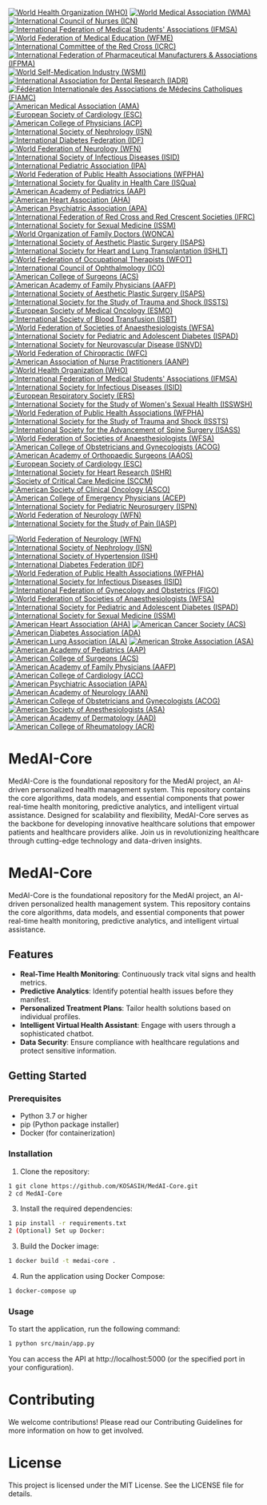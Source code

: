 [![World Health Organization (WHO)](https://img.shields.io/badge/WHO-Certified-blue.svg)](https://www.who.int/)
[![World Medical Association (WMA)](https://img.shields.io/badge/WMA-Certified-blue.svg)](https://www.wma.net/)
[![International Council of Nurses (ICN)](https://img.shields.io/badge/ICN-Certified-blue.svg)](https://www.icn.ch/)
[![International Federation of Medical Students' Associations (IFMSA)](https://img.shields.io/badge/IFMSA-Certified-blue.svg)](https://ifmsa.org/)
[![World Federation of Medical Education (WFME)](https://img.shields.io/badge/WFME-Certified-blue.svg)](https://wfme.org/)
[![International Committee of the Red Cross (ICRC)](https://img.shields.io/badge/ICRC-Certified-green.svg)](https://www.icrc.org/)
[![International Federation of Pharmaceutical Manufacturers & Associations (IFPMA)](https://img.shields.io/badge/IFPMA-Certified-green.svg)](https://www.ifpma.org/)
[![World Self-Medication Industry (WSMI)](https://img.shields.io/badge/WSMI-Certified-green.svg)](https://www.wsmi.org/)
[![International Association for Dental Research (IADR)](https://img.shields.io/badge/IADR-Certified-green.svg)](https://www.iadr.org/)
[![Fédération Internationale des Associations de Médecins Catholiques (FIAMC)](https://img.shields.io/badge/FIAMC-Certified-green.svg)](https://www.fiamc.org/)
[![American Medical Association (AMA)](https://img.shields.io/badge/AMA-Certified-blue.svg)](https://www.ama-assn.org/)
[![European Society of Cardiology (ESC)](https://img.shields.io/badge/ESC-Certified-blue.svg)](https://www.escardio.org/)
[![American College of Physicians (ACP)](https://img.shields.io/badge/ACP-Certified-blue.svg)](https://www.acponline.org/)
[![International Society of Nephrology (ISN)](https://img.shields.io/badge/ISN-Certified-blue.svg)](https://www.theisn.org/)
[![International Diabetes Federation (IDF)](https://img.shields.io/badge/IDF-Certified-blue.svg)](https://www.idf.org/)
[![World Federation of Neurology (WFN)](https://img.shields.io/badge/WFN-Certified-blue.svg)](https://www.wfneurology.org/)
[![International Society of Infectious Diseases (ISID)](https://img.shields.io/badge/ISID-Certified-blue.svg)](https://www.isid.org/)
[![International Pediatric Association (IPA)](https://img.shields.io/badge/IPA-Certified-blue.svg)](https://www.ipa-world.org/)
[![World Federation of Public Health Associations (WFPHA)](https://img.shields.io/badge/WFPHA-Certified-blue.svg)](https://www.wfpha.org/)
[![International Society for Quality in Health Care (ISQua)](https://img.shields.io/badge/ISQua-Certified-blue.svg)](https://www.isqua.org/)
[![American Academy of Pediatrics (AAP)](https://img.shields.io/badge/AAP-Certified-blue.svg)](https://www.aap.org/)
[![American Heart Association (AHA)](https://img.shields.io/badge/AHA-Certified-blue.svg)](https://www.heart.org/)
[![American Psychiatric Association (APA)](https://img.shields.io/badge/APA-Certified-blue.svg)](https://www.psychiatry.org/)
[![International Federation of Red Cross and Red Crescent Societies (IFRC)](https://img.shields.io/badge/IFRC-Certified-green.svg)](https://www.ifrc.org/)
[![International Society for Sexual Medicine (ISSM)](https://img.shields.io/badge/ISSM-Certified-blue.svg)](https://www.issm.info/)
[![World Organization of Family Doctors (WONCA)](https://img.shields.io/badge/WONCA-Certified-blue.svg)](https://www.globalfamilydoctor.com/)
[![International Society of Aesthetic Plastic Surgery (ISAPS)](https://img.shields.io/badge/ISAPS-Certified-blue.svg)](https://www.isaps.org/)
[![International Society for Heart and Lung Transplantation (ISHLT)](https://img.shields.io/badge/ISHLT-Certified-blue.svg)](https://www.ishlt.org/)
[![World Federation of Occupational Therapists (WFOT)](https://img.shields.io/badge/WFOT-Certified-blue.svg)](https://www.wfot.org/)
[![International Council of Ophthalmology (ICO)](https://img.shields.io/badge/ICO-Certified-blue.svg)](https://www.icoph.org/)
[![American College of Surgeons (ACS)](https://img.shields.io/badge/ACS-Certified-blue.svg)](https://www.facs.org/)
[![American Academy of Family Physicians (AAFP)](https://img.shields.io/badge/AAFP-Certified-blue.svg)](https://www.aafp.org/)
[![International Society of Aesthetic Plastic Surgery (ISAPS)](https://img.shields.io/badge/ISAPS-Certified-blue.svg)](https://www.isaps.org/)
[![International Society for the Study of Trauma and Shock (ISSTS)](https://img.shields.io/badge/ISSTS-Certified-blue.svg)](https://www.isssts.org/)
[![European Society of Medical Oncology (ESMO)](https://img.shields.io/badge/ESMO-Certified-blue.svg)](https://www.esmo.org/)
[![International Society of Blood Transfusion (ISBT)](https://img.shields.io/badge/ISBT-Certified-blue.svg)](https://www.isbtweb.org/)
[![World Federation of Societies of Anaesthesiologists (WFSA)](https://img.shields.io/badge/WFSA-Certified-blue.svg)](https://wfsahq.org/)
[![International Society for Pediatric and Adolescent Diabetes (ISPAD)](https://img.shields.io/badge/ISPAD-Certified-blue.svg)](https://www.ispad.org/)
[![International Society for Neurovascular Disease (ISNVD)](https://img.shields.io/badge/ISNVD-Certified-blue.svg)](https://www.isnvd.org/)
[![World Federation of Chiropractic (WFC)](https://img.shields.io/badge/WFC-Certified-blue.svg)](https://www.wfc.org/)
[![American Association of Nurse Practitioners (AANP)](https://img.shields.io/badge/AANP-Certified-blue.svg)](https://www.aanp.org/)
[![World Health Organization (WHO)](https://img.shields.io/badge/WHO-Certified-blue.svg)](https://www.who.int/)
[![International Federation of Medical Students' Associations (IFMSA)](https://img.shields.io/badge/IFMSA-Certified-blue.svg)](https://www.ifmsa.org/)
[![International Society for Infectious Diseases (ISID)](https://img.shields.io/badge/ISID-Certified-blue.svg)](https://www.isid.org/)
[![European Respiratory Society (ERS)](https://img.shields.io/badge/ERS-Certified-blue.svg)](https://www.ersnet.org/)
[![International Society for the Study of Women's Sexual Health (ISSWSH)](https://img.shields.io/badge/ISSWSH-Certified-blue.svg)](https://www.isswsh.org/)
[![World Federation of Public Health Associations (WFPHA)](https://img.shields.io/badge/WFPHA-Certified-blue.svg)](https://www.wfpha.org/)
[![International Society for the Study of Trauma and Shock (ISSTS)](https://img.shields.io/badge/ISSTS-Certified-blue.svg)](https://www.isssts.org/)
[![International Society for the Advancement of Spine Surgery (ISASS)](https://img.shields.io/badge/ISASS-Certified-blue.svg)](https://www.isass.org/)
[![World Federation of Societies of Anaesthesiologists (WFSA)](https://img.shields.io/badge/WFSA-Certified-blue.svg)](https://wfsahq.org/)
[![American College of Obstetricians and Gynecologists (ACOG)](https://img.shields.io/badge/ACOG-Certified-blue.svg)](https://www.acog.org/)
[![American Academy of Orthopaedic Surgeons (AAOS)](https://img.shields.io/badge/AAOS-Certified-blue.svg)](https://www.aaos.org/)
[![European Society of Cardiology (ESC)](https://img.shields.io/badge/ESC-Certified-blue.svg)](https://www.escardio.org/)
[![International Society for Heart Research (ISHR)](https://img.shields.io/badge/ISHR-Certified-blue.svg)](https://www.ishr.org/)
[![Society of Critical Care Medicine (SCCM)](https://img.shields.io/badge/SCCM-Certified-blue.svg)](https://www.sccm.org/)
[![American Society of Clinical Oncology (ASCO)](https://img.shields.io/badge/ASCO-Certified-blue.svg)](https://www.asco.org/)
[![American College of Emergency Physicians (ACEP)](https://img.shields.io/badge/ACEP-Certified-blue.svg)](https://www.acep.org/)
[![International Society for Pediatric Neurosurgery (ISPN)](https://img.shields.io/badge/ISPN-Certified-blue.svg)](https://www.ispn.guide/)
[![World Federation of Neurology (WFN)](https://img.shields.io/badge/WFN-Certified-blue.svg)](https://www.wfneurology.org/)
[![International Society for the Study of Pain (IASP)](https://img.shields.io/badge/IASP-Certified-blue.svg)](https://www.iasp-pain.org/)

[![World Federation of Neurology (WFN)](https://img.shields.io/badge/WFN-World%20Federation%20of%20Neurology-blue.svg)](https://www.wfneurology.org/)
[![International Society of Nephrology (ISN)](https://img.shields.io/badge/ISN-International%20Society%20of%20Nephrology-blue.svg)](https://www.theisn.org/)
[![International Society of Hypertension (ISH)](https://img.shields.io/badge/ISH-International%20Society%20of%20Hypertension-blue.svg)](https://ish-world.com/)
[![International Diabetes Federation (IDF)](https://img.shields.io/badge/IDF-International%20Diabetes%20Federation-blue.svg)](https://www.idf.org/)
[![World Federation of Public Health Associations (WFPHA)](https://img.shields.io/badge/WFPHA-World%20Federation%20of%20Public%20Health%20Associations-blue.svg)](https://www.wfpha.org/)
[![International Society for Infectious Diseases (ISID)](https://img.shields.io/badge/ISID-International%20Society%20for%20Infectious%20Diseases-blue.svg)](https://www.isid.org/)
[![International Federation of Gynecology and Obstetrics (FIGO)](https://img.shields.io/badge/FIGO-International%20Federation%20of%20Gynecology%20and%20Obstetrics-blue.svg)](https://www.figo.org/)
[![World Federation of Societies of Anaesthesiologists (WFSA)](https://img.shields.io/badge/WFSA-World%20Federation%20of%20Societies%20of%20Anaesthesiologists-blue.svg)](https://wfsahq.org/)
[![International Society for Pediatric and Adolescent Diabetes (ISPAD)](https://img.shields.io/badge/ISPAD-International%20Society%20for%20Pediatric%20and%20Adolescent%20Diabetes-blue.svg)](https://www.ispad.org/)
[![International Society for Sexual Medicine (ISSM)](https://img.shields.io/badge/ISSM-International%20Society%20for%20Sexual%20Medicine-blue.svg)](https://www.issm.info/)
[![American Heart Association (AHA)](https://img.shields.io/badge/AHA-American%20Heart%20Association-red.svg)](https://www.heart.org/)
[![American Cancer Society (ACS)](https://img.shields.io/badge/ACS-American%20Cancer%20Society-blue.svg)](https://www.cancer.org/)
[![American Diabetes Association (ADA)](https://img.shields.io/badge/ADA-American%20Diabetes%20Association-blue.svg)](https://www.diabetes.org/)
[![American Lung Association (ALA)](https://img.shields.io/badge/ALA-American%20Lung%20Association-blue.svg)](https://www.lung.org/)
[![American Stroke Association (ASA)](https://img.shields.io/badge/ASA-American%20Stroke%20Association-red.svg)](https://www.stroke.org/)
[![American Academy of Pediatrics (AAP)](https://img.shields.io/badge/AAP-American%20Academy%20of%20Pediatrics-blue.svg)](https://www.aap.org/)
[![American College of Surgeons (ACS)](https://img.shields.io/badge/ACS-American%20College%20of%20Surgeons-blue.svg)](https://www.facs.org/)
[![American Academy of Family Physicians (AAFP)](https://img.shields.io/badge/AAFP-American%20Academy%20of%20Family%20Physicians-blue.svg)](https://www.aafp.org/)
[![American College of Cardiology (ACC)](https://img.shields.io/badge/ACC-American%20College%20of%20Cardiology-blue.svg)](https://www.acc.org/)
[![American Psychiatric Association (APA)](https://img.shields.io/badge/APA-American%20Psychiatric%20Association-blue.svg)](https://www.psychiatry.org/)
[![American Academy of Neurology (AAN)](https://img.shields.io/badge/AAN-American%20Academy%20of%20Neurology-blue.svg)](https://www.aan.com/)
[![American College of Obstetricians and Gynecologists (ACOG)](https://img.shields.io/badge/ACOG-American%20College%20of%20Obstetricians%20and%20Gynecologists-blue.svg)](https://www.acog.org/)
[![American Society of Anesthesiologists (ASA)](https://img.shields.io/badge/ASA-American%20Society%20of%20Anesthesiologists-blue.svg)](https://www.asahq.org/)
[![American Academy of Dermatology (AAD)](https://img.shields.io/badge/AAD-American%20Academy%20of%20Dermatology-blue.svg)](https://www.aad.org/)
[![American College of Rheumatology (ACR)](https://img.shields.io/badge/ACR-American%20College%20of%20Rheumatology-blue.svg)](https://www.rheumatology.org/)

# MedAI-Core
MedAI-Core is the foundational repository for the MedAI project, an AI-driven personalized health management system. This repository contains the core algorithms, data models, and essential components that power real-time health monitoring, predictive analytics, and intelligent virtual assistance. Designed for scalability and flexibility, MedAI-Core serves as the backbone for developing innovative healthcare solutions that empower patients and healthcare providers alike. Join us in revolutionizing healthcare through cutting-edge technology and data-driven insights.

# MedAI-Core

MedAI-Core is the foundational repository for the MedAI project, an AI-driven personalized health management system. This repository contains the core algorithms, data models, and essential components that power real-time health monitoring, predictive analytics, and intelligent virtual assistance.

## Features

- **Real-Time Health Monitoring**: Continuously track vital signs and health metrics.
- **Predictive Analytics**: Identify potential health issues before they manifest.
- **Personalized Treatment Plans**: Tailor health solutions based on individual profiles.
- **Intelligent Virtual Health Assistant**: Engage with users through a sophisticated chatbot.
- **Data Security**: Ensure compliance with healthcare regulations and protect sensitive information.

## Getting Started

### Prerequisites

- Python 3.7 or higher
- pip (Python package installer)
- Docker (for containerization)

### Installation

1. Clone the repository:

```bash
1 git clone https://github.com/KOSASIH/MedAI-Core.git
2 cd MedAI-Core
```
   
3. Install the required dependencies:

```bash
1 pip install -r requirements.txt
2 (Optional) Set up Docker:
```

3. Build the Docker image:

```bash
1 docker build -t medai-core .
```

4. Run the application using Docker Compose:

```bash
1 docker-compose up
```

### Usage

To start the application, run the following command:

```bash
1 python src/main/app.py
```

You can access the API at http://localhost:5000 (or the specified port in your configuration).

# Contributing

We welcome contributions! Please read our Contributing Guidelines for more information on how to get involved.

# License

This project is licensed under the MIT License. See the LICENSE file for details.
